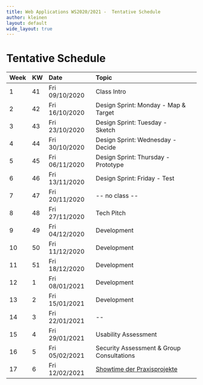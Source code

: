 ```yaml
---
title: Web Applications WS2020/2021 -  Tentative Schedule
author: kleinen
layout: default
wide_layout: true
---
```


# Tentative Schedule

| Week | KW | Date           | Topic                                                             |  |
|:-----|:---|:---------------|:------------------------------------------------------------------|:-|
| 1    | 41 | Fri 09/10/2020 | Class Intro                                                       |  |
| 2    | 42 | Fri 16/10/2020 | Design Sprint: Monday - Map & Target                              |  |
| 3    | 43 | Fri 23/10/2020 | Design Sprint: Tuesday - Sketch                                   |  |
| 4    | 44 | Fri 30/10/2020 | Design Sprint: Wednesday - Decide                                 |  |
| 5    | 45 | Fri 06/11/2020 | Design Sprint: Thursday - Prototype                               |  |
| 6    | 46 | Fri 13/11/2020 | Design Sprint: Friday - Test                                      |  |
| 7    | 47 | Fri 20/11/2020 | -- no class --                                                    |  |
| 8    | 48 | Fri 27/11/2020 | Tech Pitch                                                        |  |
| 9    | 49 | Fri 04/12/2020 | Development                                                       |  |
| 10   | 50 | Fri 11/12/2020 | Development                                                       |  |
| 11   | 51 | Fri 18/12/2020 | Development                                                       |  |
| 12   | 1  | Fri 08/01/2021 | Development                                                       |  |
| 13   | 2  | Fri 15/01/2021 | Development                                                       |  |
| 14   | 3  | Fri 22/01/2021 | --                                                                |  |
| 15   | 4  | Fri 29/01/2021 | Usability Assessment                                              |  |
| 16   | 5  | Fri 05/02/2021 | Security Assessment & Group Consultations                         |  |
| 17   | 6  | Fri 12/02/2021 | [Showtime der Praxisprojekte](https://showtime.f4.htw-berlin.de/) |  |
